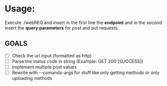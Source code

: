 <h1>Usage: </h1>
Execute ./webREQ and insert in the first line the <strong>endpoint</strong> and in the second insert the <strong> query parameters</strong> for post and put requests.

<h2> GOALS </h2>

- [ ] Check the url input (formatted as http)
- [ ] Parse the status code in string (Example: GET 200 [SUCCESS])
- [ ] Implement multiple post values
- [ ] Rewrite with --comands-args for stuff like only getting methods or only uploading methods
